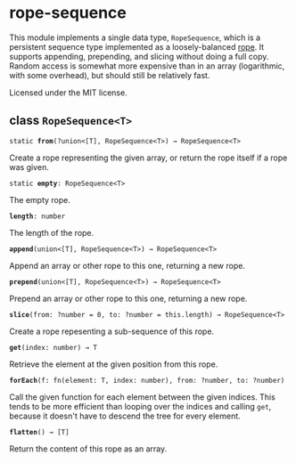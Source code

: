 # rope-sequence

This module implements a single data type, `RopeSequence`, which is a
persistent sequence type implemented as a loosely-balanced
[rope](https://www.cs.rit.edu/usr/local/pub/jeh/courses/QUARTERS/FP/Labs/CedarRope/rope-paper.pdf).
It supports appending, prepending, and slicing without doing a full
copy. Random access is somewhat more expensive than in an array
(logarithmic, with some overhead), but should still be relatively
fast.

Licensed under the MIT license.

## class `RopeSequence<T>`

`static `**`from`**`(?union<[T], RopeSequence<T>) → RopeSequence<T>`

Create a rope representing the given array, or return the rope itself
if a rope was given.

`static `**`empty`**`: RopeSequence<T>`

The empty rope.

**`length`**`: number`

The length of the rope.

**`append`**`(union<[T], RopeSequence<T>) → RopeSequence<T>`

Append an array or other rope to this one, returning a new rope.

**`prepend`**`(union<[T], RopeSequence<T>) → RopeSequence<T>`

Prepend an array or other rope to this one, returning a new rope.

**`slice`**`(from: ?number = 0, to: ?number = this.length) → RopeSequence<T>`

Create a rope repesenting a sub-sequence of this rope.

**`get`**`(index: number) → T`

Retrieve the element at the given position from this rope.

**`forEach`**`(f: fn(element: T, index: number), from: ?number, to: ?number)`

Call the given function for each element between the given indices.
This tends to be more efficient than looping over the indices and
calling `get`, because it doesn't have to descend the tree for every
element.

**`flatten`**`() → [T]`

Return the content of this rope as an array.
